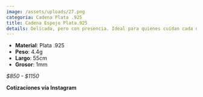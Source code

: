 ```yaml
---
image: /assets/uploads/27.png
categoria: Cadena Plata .925
title: Cadena Espejo Plata.925
details: Delicada, pero con presencia. Ideal para quienes cuidan cada detalle.
---
```

* **Material**: Plata .925
* **Peso**: 4.4g
* **Largo**: 55cm
* **G﻿rosor**: 1mm

*$850 - $1150*

**Cotizaciones vía Instagram**